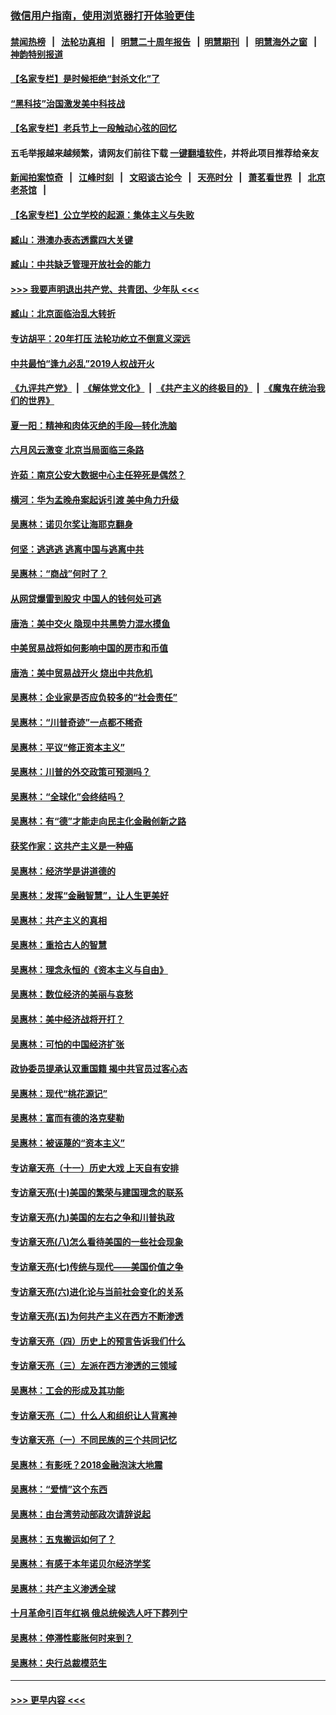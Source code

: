 ### [微信用户指南，使用浏览器打开体验更佳](https://github.com/gfw-breaker/banned-news1/blob/master/indexes/wechat-guide.md?t=0)
#### [禁闻热榜](热点新闻.md?t=0)  &nbsp;&nbsp;|&nbsp;&nbsp; [法轮功真相](https://github.com/gfw-breaker/truth/blob/master/README.md?t=0) &nbsp;&nbsp;|&nbsp;&nbsp; [明慧二十周年报告](https://github.com/gfw-breaker/mh-reports/blob/master/README.md?t=0) &nbsp;&nbsp;|&nbsp;&nbsp;[明慧期刊](https://github.com/gfw-breaker/mh-qikan) &nbsp;&nbsp;|&nbsp;&nbsp; [明慧海外之窗](https://github.com/gfw-breaker/mh-news/blob/master/README.md?t=0) &nbsp;&nbsp;|&nbsp;&nbsp; [神韵特别报道](https://github.com/gfw-breaker/mh-news/blob/master/shenyun.md?t=0)
#### [【名家专栏】是时候拒绝“封杀文化”了](../pages/nsc423/n11814093.md?t=02102144) 
#### [“黑科技”治国激发美中科技战](../pages/nsc423/n11638056.md?t=02102144) 
#### [【名家专栏】老兵节上一段触动心弦的回忆](../pages/nsc423/n11646016.md?t=02102144) 
#### 五毛举报越来越频繁，请网友们前往下载 [一键翻墙软件](https://github.com/gfw-breaker/ssr-accounts)，并将此项目推荐给亲友
#### [新闻拍案惊奇](https://github.com/gfw-breaker/banned-news1/blob/master/pages/link4.md) &nbsp;&nbsp;|&nbsp;&nbsp; [江峰时刻](https://github.com/gfw-breaker/banned-news1/blob/master/pages/link4.md) &nbsp;&nbsp;|&nbsp;&nbsp; [文昭谈古论今](https://github.com/gfw-breaker/banned-news1/blob/master/pages/link4.md) &nbsp;&nbsp;|&nbsp;&nbsp; [天亮时分](https://github.com/gfw-breaker/banned-news1/blob/master/pages/link4.md) &nbsp;&nbsp;|&nbsp;&nbsp; [萧茗看世界](https://github.com/gfw-breaker/banned-news1/blob/master/pages/link4.md) &nbsp;&nbsp;|&nbsp;&nbsp; [北京老茶馆](https://github.com/gfw-breaker/banned-news1/blob/master/pages/link4.md) &nbsp;&nbsp;|&nbsp;&nbsp; 
#### [【名家专栏】公立学校的起源：集体主义与失败](../pages/nsc423/n11601833.md?t=02102144) 
#### [臧山：港澳办表态透露四大关键](../pages/nsc423/n11421628.md?t=02102144) 
#### [臧山：中共缺乏管理开放社会的能力](../pages/nsc423/n11407457.md?t=02102144) 
#### [>>> 我要声明退出共产党、共青团、少年队 <<<](https://github.com/begood0513/goodnews/blob/master/quit/letter.md) 
#### [臧山：北京面临治乱大转折](../pages/nsc423/n11406895.md?t=02102144) 
#### [专访胡平：20年打压 法轮功屹立不倒意义深远](../pages/nsc423/n11398800.md?t=02102144) 
#### [中共最怕“逢九必乱”2019人权战开火](../pages/nsc423/n11385248.md?t=02102144) 
#### [《九评共产党》](https://github.com/begood0513/9ping.md/blob/master/README.md) &nbsp;|&nbsp; [《解体党文化》](../../../../jtdwh.md/blob/master/README.md)  &nbsp;|&nbsp; [《共产主义的终极目的》](../../../../gczydzjmd.md/blob/master/README.md) &nbsp;|&nbsp; [《魔鬼在统治我们的世界》](../../../../mgztzwmdsj.md/blob/master/README.md) 
#### [夏一阳：精神和肉体灭绝的手段—转化洗脑](../pages/nsc423/n11368250.md?t=02102144) 
#### [六月风云激变 北京当局面临三条路](../pages/nsc423/n11313668.md?t=02102144) 
#### [许茹：南京公安大数据中心主任猝死是偶然？](../pages/nsc423/n11064744.md?t=02102144) 
#### [横河：华为孟晚舟案起诉引渡 美中角力升级](../pages/nsc423/n11027230.md?t=02102144) 
#### [吴惠林：诺贝尔奖让海耶克翻身](../pages/nsc423/n10890049.md?t=02102144) 
#### [何坚：逃逃逃 逃离中国与逃离中共](../pages/nsc423/n10592891.md?t=02102144) 
#### [吴惠林：“商战”何时了？](../pages/nsc423/n10573558.md?t=02102144) 
#### [从网贷爆雷到股灾 中国人的钱何处可逃](../pages/nsc423/n10572800.md?t=02102144) 
#### [唐浩：美中交火 隐现中共黑势力混水摸鱼](../pages/nsc423/n10544040.md?t=02102144) 
#### [中美贸易战将如何影响中国的房市和币值](../pages/nsc423/n10543697.md?t=02102144) 
#### [唐浩：美中贸易战开火 烧出中共危机](../pages/nsc423/n10540126.md?t=02102144) 
#### [吴惠林：企业家是否应负较多的“社会责任”](../pages/nsc423/n10535022.md?t=02102144) 
#### [吴惠林：“川普奇迹”一点都不稀奇](../pages/nsc423/n10512808.md?t=02102144) 
#### [吴惠林：平议“修正资本主义”](../pages/nsc423/n10495724.md?t=02102144) 
#### [吴惠林：川普的外交政策可预测吗？](../pages/nsc423/n10462387.md?t=02102144) 
#### [吴惠林：“全球化”会终结吗？](../pages/nsc423/n10452838.md?t=02102144) 
#### [吴惠林：有“德”才能走向民主化金融创新之路](../pages/nsc423/n10432292.md?t=02102144) 
#### [获奖作家：这共产主义是一种癌](../pages/nsc423/n10431541.md?t=02102144) 
#### [吴惠林：经济学是讲道德的](../pages/nsc423/n10398014.md?t=02102144) 
#### [吴惠林：发挥“金融智慧”，让人生更美好](../pages/nsc423/n10375019.md?t=02102144) 
#### [吴惠林：共产主义的真相](../pages/nsc423/n10351394.md?t=02102144) 
#### [吴惠林：重拾古人的智慧](../pages/nsc423/n10337691.md?t=02102144) 
#### [吴惠林：理念永恒的《资本主义与自由》](../pages/nsc423/n10316274.md?t=02102144) 
#### [吴惠林：数位经济的美丽与哀愁](../pages/nsc423/n10292946.md?t=02102144) 
#### [吴惠林：美中经济战将开打？](../pages/nsc423/n10258825.md?t=02102144) 
#### [吴惠林：可怕的中国经济扩张](../pages/nsc423/n10219147.md?t=02102144) 
#### [政协委员提承认双重国籍 揭中共官员过客心态](../pages/nsc423/n10208809.md?t=02102144) 
#### [吴惠林：现代“桃花源记”](../pages/nsc423/n10185234.md?t=02102144) 
#### [吴惠林：富而有德的洛克斐勒](../pages/nsc423/n10142264.md?t=02102144) 
#### [吴惠林：被诬蔑的“资本主义”](../pages/nsc423/n10124816.md?t=02102144) 
#### [专访章天亮（十一）历史大戏 上天自有安排](../pages/nsc423/n10094905.md?t=02102144) 
#### [专访章天亮(十)美国的繁荣与建国理念的联系](../pages/nsc423/n10094899.md?t=02102144) 
#### [专访章天亮(九)美国的左右之争和川普执政](../pages/nsc423/n10094889.md?t=02102144) 
#### [专访章天亮(八)怎么看待美国的一些社会现象](../pages/nsc423/n10094857.md?t=02102144) 
#### [专访章天亮(七)传统与现代——美国价值之争](../pages/nsc423/n10093140.md?t=02102144) 
#### [专访章天亮(六)进化论与当前社会变化的关系](../pages/nsc423/n10092036.md?t=02102144) 
#### [专访章天亮(五)为何共产主义在西方不断渗透](../pages/nsc423/n10083620.md?t=02102144) 
#### [专访章天亮（四）历史上的预言告诉我们什么](../pages/nsc423/n10083606.md?t=02102144) 
#### [专访章天亮（三）左派在西方渗透的三领域](../pages/nsc423/n10081115.md?t=02102144) 
#### [吴惠林：工会的形成及其功能](../pages/nsc423/n10080633.md?t=02102144) 
#### [专访章天亮（二）什么人和组织让人背离神](../pages/nsc423/n10076637.md?t=02102144) 
#### [专访章天亮（一）不同民族的三个共同记忆](../pages/nsc423/n10074188.md?t=02102144) 
#### [吴惠林：有影呒？2018金融泡沫大地震](../pages/nsc423/n10040534.md?t=02102144) 
#### [吴惠林：“爱情”这个东西](../pages/nsc423/n10019423.md?t=02102144) 
#### [吴惠林：由台湾劳动部政次请辞说起](../pages/nsc423/n9979679.md?t=02102144) 
#### [吴惠林：五鬼搬运如何了？](../pages/nsc423/n9925338.md?t=02102144) 
#### [吴惠林：有感于本年诺贝尔经济学奖](../pages/nsc423/n9871883.md?t=02102144) 
#### [吴惠林：共产主义渗透全球](../pages/nsc423/n9812748.md?t=02102144) 
#### [十月革命引百年红祸 俄总统候选人吁下葬列宁](../pages/nsc423/n9810182.md?t=02102144) 
#### [吴惠林：停滞性膨胀何时来到？](../pages/nsc423/n9764136.md?t=02102144) 
#### [吴惠林：央行总裁模范生](../pages/nsc423/n9728134.md?t=02102144) 

----
#### [ >>> 更早内容 <<< ](../indexes/nsc423-earlier.md)
